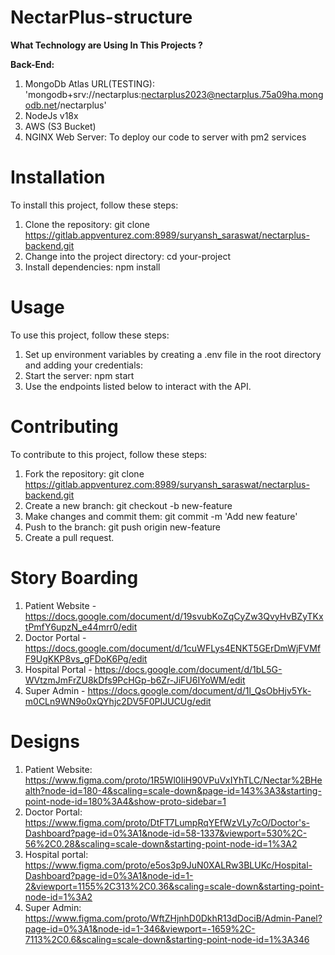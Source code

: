 # NectarPlus-structure

**What Technology are Using In This Projects ?**

**Back-End:**

1. MongoDb Atlas URL(TESTING): 'mongodb+srv://nectarplus:nectarplus2023@nectarplus.75a09ha.mongodb.net/nectarplus'
2. NodeJs v18x
3. AWS (S3 Bucket)
4. NGINX Web Server: To deploy our code to server with pm2 services

# Installation
To install this project, follow these steps:

1. Clone the repository: git clone https://gitlab.appventurez.com:8989/suryansh_saraswat/nectarplus-backend.git
2. Change into the project directory: cd your-project
3. Install dependencies: npm install

# Usage
To use this project, follow these steps:

1. Set up environment variables by creating a .env file in the root directory and adding your credentials:
2. Start the server: npm start
3. Use the endpoints listed below to interact with the API.

# Contributing 
To contribute to this project, follow these steps:

1. Fork the repository: git clone https://gitlab.appventurez.com:8989/suryansh_saraswat/nectarplus-backend.git
2. Create a new branch: git checkout -b new-feature
3. Make changes and commit them: git commit -m 'Add new feature'
4. Push to the branch: git push origin new-feature
5. Create a pull request.

# Story Boarding

1. Patient Website - https://docs.google.com/document/d/19svubKoZqCyZw3QvyHvBZyTKxtPmfY6upzN_e44mrr0/edit
2. Doctor Portal - https://docs.google.com/document/d/1cuWFLys4ENKT5GErDmWjFVMfF9UgKKP8vs_gFDoK6Pg/edit
3. Hospital Portal - https://docs.google.com/document/d/1bL5G-WVtzmJmFrZU8kDfs9PcHGp-b6Zr-JiFU6IYoWM/edit
4. Super Admin - https://docs.google.com/document/d/1l_QsObHjv5Yk-m0CLn9WN9o0xQYhjc2DV5F0PIJUCUg/edit

# Designs

1. Patient Website: https://www.figma.com/proto/1R5Wl0IiH90VPuVxIYhTLC/Nectar%2BHealth?node-id=180-4&scaling=scale-down&page-id=143%3A3&starting-point-node-id=180%3A4&show-proto-sidebar=1
2. Doctor Portal: https://www.figma.com/proto/DtFT7LumpRqYEfWzVLy7cO/Doctor's-Dashboard?page-id=0%3A1&node-id=58-1337&viewport=530%2C-56%2C0.28&scaling=scale-down&starting-point-node-id=1%3A2
3. Hospital portal: https://www.figma.com/proto/e5os3p9JuN0XALRw3BLUKc/Hospital-Dashboard?page-id=0%3A1&node-id=1-2&viewport=1155%2C313%2C0.36&scaling=scale-down&starting-point-node-id=1%3A2
4. Super Admin: https://www.figma.com/proto/WftZHjnhD0DkhR13dDociB/Admin-Panel?page-id=0%3A1&node-id=1-346&viewport=-1659%2C-7113%2C0.6&scaling=scale-down&starting-point-node-id=1%3A346
